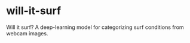 # will-it-surf
Will it surf? A deep-learning model for categorizing surf conditions from webcam images.
